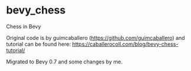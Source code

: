 # bevy_chess
Chess in Bevy

Original code is by guimcaballero (https://github.com/guimcaballero) and tutorial can be found here: https://caballerocoll.com/blog/bevy-chess-tutorial/ 

Migrated to Bevy 0.7 and some changes by me.
